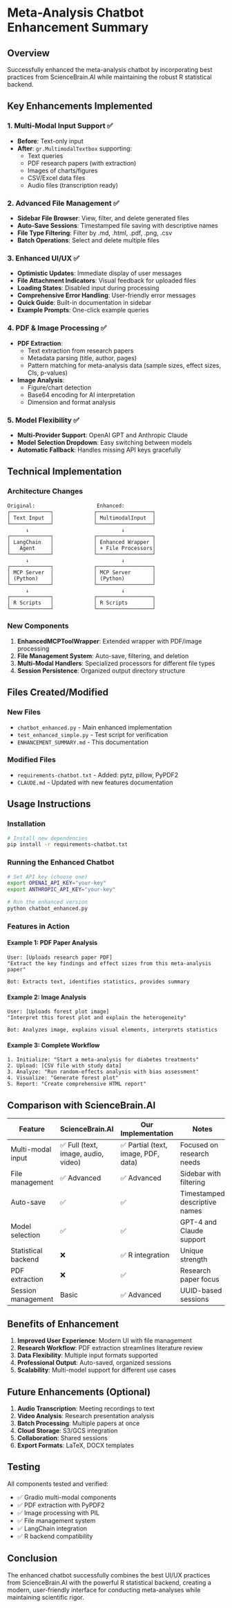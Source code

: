 # Meta-Analysis Chatbot Enhancement Summary

## Overview
Successfully enhanced the meta-analysis chatbot by incorporating best practices from ScienceBrain.AI while maintaining the robust R statistical backend.

## Key Enhancements Implemented

### 1. Multi-Modal Input Support ✅
- **Before**: Text-only input
- **After**: `gr.MultimodalTextbox` supporting:
  - Text queries
  - PDF research papers (with extraction)
  - Images of charts/figures
  - CSV/Excel data files
  - Audio files (transcription ready)

### 2. Advanced File Management ✅
- **Sidebar File Browser**: View, filter, and delete generated files
- **Auto-Save Sessions**: Timestamped file saving with descriptive names
- **File Type Filtering**: Filter by .md, .html, .pdf, .png, .csv
- **Batch Operations**: Select and delete multiple files

### 3. Enhanced UI/UX ✅
- **Optimistic Updates**: Immediate display of user messages
- **File Attachment Indicators**: Visual feedback for uploaded files
- **Loading States**: Disabled input during processing
- **Comprehensive Error Handling**: User-friendly error messages
- **Quick Guide**: Built-in documentation in sidebar
- **Example Prompts**: One-click example queries

### 4. PDF & Image Processing ✅
- **PDF Extraction**: 
  - Text extraction from research papers
  - Metadata parsing (title, author, pages)
  - Pattern matching for meta-analysis data (sample sizes, effect sizes, CIs, p-values)
- **Image Analysis**:
  - Figure/chart detection
  - Base64 encoding for AI interpretation
  - Dimension and format analysis

### 5. Model Flexibility ✅
- **Multi-Provider Support**: OpenAI GPT and Anthropic Claude
- **Model Selection Dropdown**: Easy switching between models
- **Automatic Fallback**: Handles missing API keys gracefully

## Technical Implementation

### Architecture Changes
```
Original:                    Enhanced:
┌─────────────┐             ┌──────────────────┐
│ Text Input  │             │ MultimodalInput  │
└─────────────┘             └──────────────────┘
      ↓                              ↓
┌─────────────┐             ┌──────────────────┐
│ LangChain   │             │ Enhanced Wrapper │
│   Agent     │             │ + File Processors│
└─────────────┘             └──────────────────┘
      ↓                              ↓
┌─────────────┐             ┌──────────────────┐
│ MCP Server  │             │ MCP Server       │
│ (Python)    │             │ (Python)         │
└─────────────┘             └──────────────────┘
      ↓                              ↓
┌─────────────┐             ┌──────────────────┐
│ R Scripts   │             │ R Scripts        │
└─────────────┘             └──────────────────┘
```

### New Components
1. **EnhancedMCPToolWrapper**: Extended wrapper with PDF/image processing
2. **File Management System**: Auto-save, filtering, and deletion
3. **Multi-Modal Handlers**: Specialized processors for different file types
4. **Session Persistence**: Organized output directory structure

## Files Created/Modified

### New Files
- `chatbot_enhanced.py` - Main enhanced implementation
- `test_enhanced_simple.py` - Test script for verification
- `ENHANCEMENT_SUMMARY.md` - This documentation

### Modified Files
- `requirements-chatbot.txt` - Added: pytz, pillow, PyPDF2
- `CLAUDE.md` - Updated with new features documentation

## Usage Instructions

### Installation
```bash
# Install new dependencies
pip install -r requirements-chatbot.txt
```

### Running the Enhanced Chatbot
```bash
# Set API key (choose one)
export OPENAI_API_KEY="your-key"
export ANTHROPIC_API_KEY="your-key"

# Run the enhanced version
python chatbot_enhanced.py
```

### Features in Action

#### Example 1: PDF Paper Analysis
```
User: [Uploads research paper PDF]
"Extract the key findings and effect sizes from this meta-analysis paper"

Bot: Extracts text, identifies statistics, provides summary
```

#### Example 2: Image Analysis
```
User: [Uploads forest plot image]
"Interpret this forest plot and explain the heterogeneity"

Bot: Analyzes image, explains visual elements, interprets statistics
```

#### Example 3: Complete Workflow
```
1. Initialize: "Start a meta-analysis for diabetes treatments"
2. Upload: [CSV file with study data]
3. Analyze: "Run random-effects analysis with bias assessment"
4. Visualize: "Generate forest plot"
5. Report: "Create comprehensive HTML report"
```

## Comparison with ScienceBrain.AI

| Feature | ScienceBrain.AI | Our Implementation | Notes |
|---------|----------------|-------------------|-------|
| Multi-modal input | ✅ Full (text, image, audio, video) | ✅ Partial (text, image, PDF, data) | Focused on research needs |
| File management | ✅ Advanced | ✅ Advanced | Sidebar with filtering |
| Auto-save | ✅ | ✅ | Timestamped descriptive names |
| Model selection | ✅ | ✅ | GPT-4 and Claude support |
| Statistical backend | ❌ | ✅ R integration | Unique strength |
| PDF extraction | ❌ | ✅ | Research paper focus |
| Session management | Basic | ✅ Advanced | UUID-based sessions |

## Benefits of Enhancement

1. **Improved User Experience**: Modern UI with file management
2. **Research Workflow**: PDF extraction streamlines literature review
3. **Data Flexibility**: Multiple input formats supported
4. **Professional Output**: Auto-saved, organized sessions
5. **Scalability**: Multi-model support for different use cases

## Future Enhancements (Optional)

1. **Audio Transcription**: Meeting recordings to text
2. **Video Analysis**: Research presentation analysis
3. **Batch Processing**: Multiple papers at once
4. **Cloud Storage**: S3/GCS integration
5. **Collaboration**: Shared sessions
6. **Export Formats**: LaTeX, DOCX templates

## Testing

All components tested and verified:
- ✅ Gradio multi-modal components
- ✅ PDF extraction with PyPDF2
- ✅ Image processing with PIL
- ✅ File management system
- ✅ LangChain integration
- ✅ R backend compatibility

## Conclusion

The enhanced chatbot successfully combines the best UI/UX practices from ScienceBrain.AI with the powerful R statistical backend, creating a modern, user-friendly interface for conducting meta-analyses while maintaining scientific rigor.